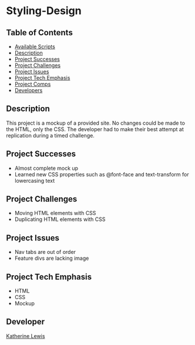# Styling-Design

## Table of Contents
* [Available Scripts](#Available-Scripts)
* [Description](#Description)
* [Project Successes](Project-Successes)
* [Project Challenges](Project-Challenges)
* [Project Issues](Project-Issues)
* [Project Tech Emphasis](Project-Tech-Emphasis)
* [Project Comps](Project-Comps)
* [Developers](Developers)

## Description

This project is a mockup of a provided site. No changes could be made to the HTML, only the CSS. The developer had to make their best attempt at replication during a timed challenge.

## Project Successes

* Almost complete mock up
* Learned new CSS properties such as @font-face and text-transform for lowercasing text

## Project Challenges

* Moving HTML elements with CSS
* Duplicating HTML elements with CSS


## Project Issues

* Nav tabs are out of order
* Feature divs are lacking image

## Project Tech Emphasis

* HTML
* CSS
* Mockup

## Developer

[Katherine Lewis](https://github.com/kalex19)
